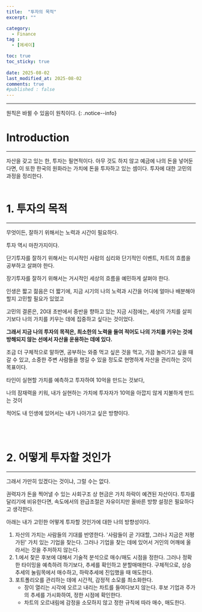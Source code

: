 ```yaml
---
title:  "투자의 목적" 
excerpt: ""

category:
  - Finance
tag :
  - [에세이]

toc: true
toc_sticky: true
 
date: 2025-08-02
last_modified_at: 2025-08-02
comments: true
#published : false
---
```


---

원칙은 바뀔 수 있음이 원칙이다.
{: .notice--info}

# Introduction
---
자산을 갖고 있는 한, 투자는 필연적이다. 아무 것도 하지 않고 예금에 나의 돈을 넣어둔다면, 이 또한 한국의 원화라는 가치에 돈을 투자하고 있는 셈이다. 투자에 대한 고민의 과정을 정리한다.
<br>
<br>

# 1. 투자의 목적
---
무엇이든, 잘하기 위해서는 노력과 시간이 필요하다.

투자 역시 마찬가지이다.

단기투자를 잘하기 위해서는 미시적인 사람의 심리와 단기적인 이벤트, 차트의 흐름을 공부하고 살펴야 한다.

장기투자를 잘하기 위해서는 거시적인 세상의 흐름을 예민하게 살펴야 한다. 

인생은 짧고 젊음은 더 짧기에, 지금 시기의 나의 노력과 시간을 어디에 얼마나 배분해야 할지 고민할 필요가 있었고

고민의 결론은, 20대 초반에서 중반을 향하고 있는 지금 시점에는, 세상의 가치를 살피기보다 나의 가치를 키우는 데에 집중하고 싶다는 것이었다. 

**그래서 지금 나의 투자의 목적은, 최소한의 노력을 들여 적어도 나의 가치를 키우는 것에 방해되지 않는 선에서 자산을 운용하는 데에 있다.**

조금 더 구체적으로 말하면, 공부하는 와중 먹고 싶은 것을 먹고, 가끔 놀러가고 싶을 때 갈 수 있고, 소중한 주변 사람들을 챙길 수 있을 정도로 현명하게 자산을 관리하는 것이 목표이다. 

타인이 실현할 가치를 예측하고 투자하여 10억을 만드는 것보다,

나의 잠재력을 키워, 내가 실현하는 가치에 투자자가 10억을 아깝지 않게 지불하게 만드는 것이

적어도 내 인생에 있어서는 내가 나아가고 싶은 방향이다.

<br>
<br>

# 2. 어떻게 투자할 것인가
---
그래서 가만히 있겠다는 것이냐, 그럴 수는 없다.

권력자가 돈을 찍어낼 수 있는 사회구조 상 현금은 가치 하락이 예견된 자산이다. 투자를 달리기에 비유한다면, 속도에서의 완급조절은 자유이지만 올바른 방향 설정은 필요하다고 생각한다.

아래는 내가 고민한 어떻게 투자할 것인가에 대한 나의 방향성이다.

1. 자산의 가치는 사람들의 기대를 반영한다. '사람들이 곧 기대할, 그러나 지금은 저평가된' 가치 있는 기업을 찾는다.
  그러나 기업을 찾는 데에 있어서 거인의 어깨에 올라서는 것을 주저하지 않는다.
1. 1.에서 찾은 후보에 대해서 기술적 분석으로 매수/매도 시점을 정한다.
   그러나 정확한 타이밍을 예측하려 하기보다, 추세를 확인하고 분할매매한다.
   구체적으로, 상승추세의 눌림목에서 매수하고, 하락추세에 진입했을 때 매도한다.
2. 포트폴리오를 관리하는 데에 시간적, 감정적 소모를 최소화한다.
   - 장이 열리는 시각에 오르고 내리는 차트를 들여다보지 않는다. 후보 기업과 주가의 추세를 가시화하여, 정한 시점에 확인한다.
   - 차트의 오르내림에 감정을 소모하지 않고 정한 규칙에 따라 매수, 매도한다.
